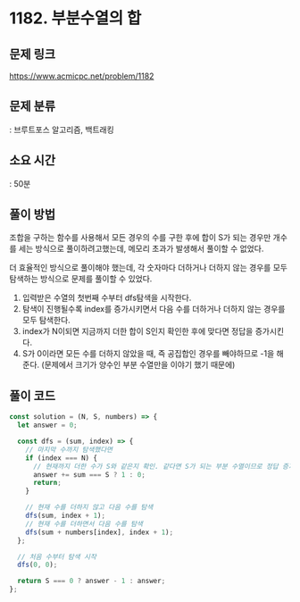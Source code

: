 # 1182. 부분수열의 합

## 문제 링크

https://www.acmicpc.net/problem/1182

## 문제 분류

: 브루트포스 알고리즘, 백트래킹

## 소요 시간

: 50분

## 풀이 방법

조합을 구하는 함수를 사용해서 모든 경우의 수를 구한 후에 합이 S가 되는 경우만 개수를 세는 방식으로 풀이하려고했는데, 메모리 초과가 발생해서 풀이할 수 없었다.

더 효율적인 방식으로 풀이해야 했는데, 각 숫자마다 더하거나 더하지 않는 경우를 모두 탐색하는 방식으로 문제를 풀이할 수 있었다.

1. 입력받은 수열의 첫번째 수부터 dfs탐색을 시작한다.
2. 탐색이 진행될수록 index를 증가시키면서 다음 수를 더하거나 더하지 않는 경우를 모두 탐색한다.
3. index가 N이되면 지금까지 더한 합이 S인지 확인한 후에 맞다면 정답을 증가시킨다.
4. S가 0이라면 모든 수를 더하지 않았을 때, 즉 공집합인 경우를 빼야하므로 -1을 해준다. (문제에서 크기가 양수인 부분 수열만을 이야기 했기 때문에)

## 풀이 코드

```js
const solution = (N, S, numbers) => {
  let answer = 0;

  const dfs = (sum, index) => {
    // 마지막 수까지 탐색했다면
    if (index === N) {
      // 현재까지 더한 수가 S와 같은지 확인. 같다면 S가 되는 부분 수열이므로 정답 증가
      answer += sum === S ? 1 : 0;
      return;
    }

    // 현재 수를 더하지 않고 다음 수를 탐색
    dfs(sum, index + 1);
    // 현재 수를 더하면서 다음 수를 탐색
    dfs(sum + numbers[index], index + 1);
  };

  // 처음 수부터 탐색 시작
  dfs(0, 0);

  return S === 0 ? answer - 1 : answer;
};
```
